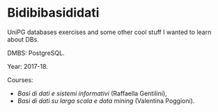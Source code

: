 # Bidibibasididati
UniPG databases exercises and some other cool stuff I wanted to learn about DBs.

DMBS: PostgreSQL.

Year: 2017-18.

Courses: 
+ _Basi di dati e sistemi informativi_ (Raffaella Gentilini),
+ _Basi di dati su larga scala e data mining_ (Valentina Poggioni).

